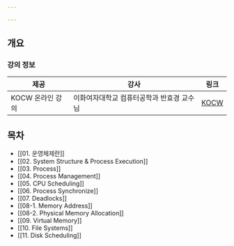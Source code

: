 ```yaml
---

---
```

## 개요

### 강의 정보

| 제공 | 강사 | 링크 |
| --- | --- | --- |
| KOCW 온라인 강의 | 이화여자대학교 컴퓨터공학과 반효경 교수님 | [KOCW](http://www.kocw.net/home/search/kemView.do?kemId=1046323) |

## 목차

- [[01. 운영체제란]]
- [[02. System Structure & Process Execution]]
- [[03. Process]]
- [[04. Process Management]]
- [[05. CPU Scheduling]]
- [[06. Process Synchronize]]
- [[07. Deadlocks]]
- [[08-1. Memory Address]]
- [[08-2. Physical Memory Allocation]]
- [[09. Virtual Memory]]
- [[10. File Systems]]
- [[11. Disk Scheduling]]